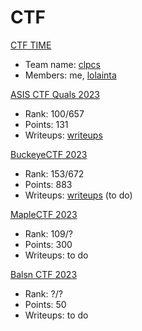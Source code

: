 # CTF

[CTF TIME](https://ctftime.org/user/173472)

- Team name: [clpcs](https://ctftime.org/team/270014)
- Members: me, [lolainta](https://ctftime.org/user/173427)

[ASIS CTF Quals 2023](https://asisctf.com/)

- Rank: 100/657
- Points: 131
- Writeups: [writeups](ASIS_CTF_Quals_2023/writeups.md)

[BuckeyeCTF 2023](https://ctf.osucyber.club/)

- Rank: 153/672
- Points: 883
- Writeups: [writeups](BuckeyeCTF_2023/writeups.md) (to do)

[MapleCTF 2023](https://ctf.maplebacon.org/)

- Rank: 109/?
- Points: 300
- Writeups: to do

[Balsn CTF 2023](https://ctftime.org/event/2056)

- Rank: ?/?
- Points: 50
- Writeups: to do